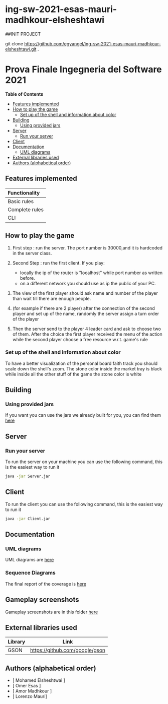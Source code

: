 # ing-sw-2021-esas-mauri-madhkour-elsheshtawi

##INIT PROJECT

git clone https://github.com/egyangel/ing-sw-2021-esas-mauri-madhkour-elsheshtawi.git .

# Prova Finale Ingegneria del Software 2021

**Table of Contents**

- [Features implemented](#features-implemented)
- [How to play the game](#how-to-play-the-game)
    - [Set up of the shell and information about color](#Set-up-of-the-shell-and-information-about-color)
- [Building](#building)
    - [Using provided jars](#using-provided-jars)
- [Server](#server)
    - [Run your server](#run-your-server)
- [Client](#client)    
- [Documentation](#documentation)  
    - [UML diagrams](#uml-diagrams)
- [External libraries used](#external-libraries-used)
- [Authors (alphabetical order)](#authors-alphabetical-order)

<!-- END doctoc generated TOC please keep comment here to allow auto update -->

## Features implemented
| Functionality |  
|:--------------------------------------|
| Basic rules                           | 
| Complete rules                        | 
| CLI                                   | 


## How to play the game

1) First step : run the server. The port number is 30000,and it is hardcoded in the server class.


2) Second Step : run the first client. If you play: 
                                                   
   - locally the ip of the router is "localhost" while port number as written before.
   - on a different network you should use as ip the public of your PC.
  

3) The view of the first player should ask name and number of the player than wait till there are enough people.    


4) (for example if there are 2 player) after the connection of the second player and set up of the name, randomly the server assign a turn order of the player


5) Then the server send to the player 4 leader card and ask to choose two of them. After the choice the first player received the menu of the action while the second player choose a free resource w.r.t. game's rule   

### Set up of the shell and information about color
To have a better visualization of the personal board faith track you should scale down the shell's zoom.
The stone color inside the market tray is black while inside all the other stuff of the game the stone color is white

## Building
### Using provided jars

If you want you can use the jars we already built for you, you can find them [here](/deliveries/final/Jar)


## Server

### Run your server
To run the server on your machine you can use the following command, this is the easiest way to run it
```bash
java -jar Server.jar
```

## Client
To run the client you can use the following command, this is the easiest way to run it
```bash
java -jar Client.jar
```

## Documentation

### UML diagrams
UML diagrams are [here](/deliveries/final/UML)

### Sequence Diagrams
The final report of the coverage is [here](/deliveries/final/UML/sequenceDiagram)

## Gameplay screenshots
Gameplay screenshots are in this folder [here](/deliveries/final/screenShotOfTheGame)

## External libraries used

| Library | Link
| ----------| --------------------------------------- |
| GSON      | https://github.com/google/gson          |

## Authors (alphabetical order)
* [ Mohamed	Elsheshtwai ]
* [ Omer Esas ]
* [ Amor Madhkour ]
* [ Lorenzo	Mauri]


